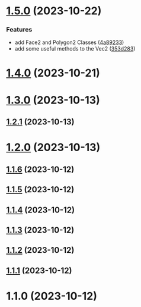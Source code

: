 # [1.5.0](https://github.com/rezarostaminikoo/graphic-math/compare/v1.4.0...v1.5.0) (2023-10-22)


### Features

* add Face2 and Polygon2 Classes ([4a89233](https://github.com/rezarostaminikoo/graphic-math/commit/4a892332eb97891ad2e1653a04da0dd2865aff6d))
* add some useful methods to the Vec2 ([353d283](https://github.com/rezarostaminikoo/graphic-math/commit/353d283143655cc6c3c05e1670ec44eae2c7c3a8))



# [1.4.0](https://github.com/rezarostaminikoo/graphic-math/compare/v1.3.0...v1.4.0) (2023-10-21)



# [1.3.0](https://github.com/rezarostaminikoo/graphic-math/compare/v1.2.1...v1.3.0) (2023-10-13)



## [1.2.1](https://github.com/rezarostaminikoo/graphic-math/compare/v1.2.0...v1.2.1) (2023-10-13)



# [1.2.0](https://github.com/rezarostaminikoo/graphic-math/compare/v1.1.6...v1.2.0) (2023-10-13)



## [1.1.6](https://github.com/rezarostaminikoo/graphic-math/compare/v1.1.5...v1.1.6) (2023-10-12)



## [1.1.5](https://github.com/rezarostaminikoo/graphic-math/compare/v1.1.4...v1.1.5) (2023-10-12)



## [1.1.4](https://github.com/rezarostaminikoo/graphic-math/compare/v1.1.3...v1.1.4) (2023-10-12)



## [1.1.3](https://github.com/rezarostaminikoo/graphic-math/compare/v1.1.2...v1.1.3) (2023-10-12)



## [1.1.2](https://github.com/rezarostaminikoo/graphic-math/compare/v1.1.1...v1.1.2) (2023-10-12)



## [1.1.1](https://github.com/rezarostaminikoo/graphic-math/compare/v1.1.0...v1.1.1) (2023-10-12)



# 1.1.0 (2023-10-12)



